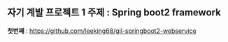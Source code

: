 자기 계발 프로젝트 1 
<strong> 주제 : Spring boot2 framework</strong>
----------------------
<strong>첫번째</strong> : https://github.com/leeking68/gil-springboot2-webservice
